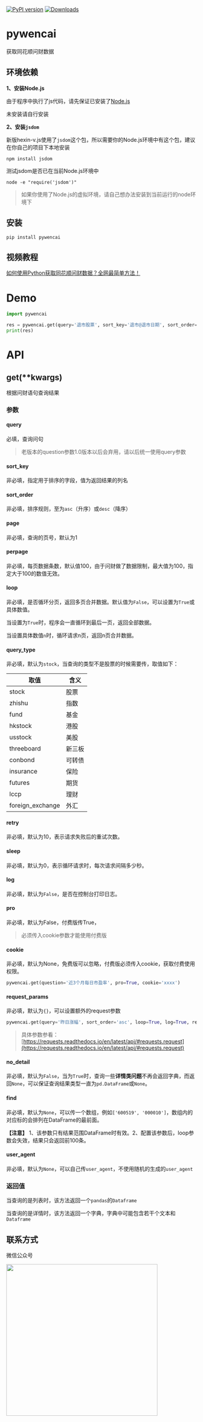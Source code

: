 [![PyPI version](https://badge.fury.io/py/pywencai.svg)](https://badge.fury.io/py/pywencai)
[![Downloads](https://static.pepy.tech/badge/pywencai/month)](https://pepy.tech/project/pywencai)
# pywencai

获取同花顺问财数据

## 环境依赖

**1、安装Node.js**

由于程序中执行了js代码，请先保证已安装了[Node.js](https://nodejs.org/en/)

未安装请自行安装

**2、安装`jsdom`**

新版hexin-v.js使用了`jsdom`这个包，所以需要你的Node.js环境中有这个包，建议在你自己的项目下本地安装

```
npm install jsdom
```

测试jsdom是否已在当前Node.js环境中

```
node -e "require('jsdom')" 
```

> 如果你使用了Node.js的虚拟环境，请自己想办法安装到当前运行的node环境下

## 安装

```
pip install pywencai
```

## 视频教程

[如何使用Python获取同花顺问财数据？全网最简单方法！](https://www.bilibili.com/video/BV1NP411C7UU/)

# Demo

```python
import pywencai

res = pywencai.get(query='退市股票', sort_key='退市@退市日期', sort_order='asc')
print(res)
```

# API

## get(**kwargs)

根据问财语句查询结果

### 参数

#### query

必填，查询问句

> 老版本的question参数1.0版本以后会弃用，请以后统一使用query参数

#### sort_key

非必填，指定用于排序的字段，值为返回结果的列名

#### sort_order

非必填，排序规则，至为`asc`（升序）或`desc`（降序）

#### page

非必填，查询的页号，默认为1

#### perpage

非必填，每页数据条数，默认值100，由于问财做了数据限制，最大值为100，指定大于100的数值无效。

#### loop

非必填，是否循环分页，返回多页合并数据。默认值为`False`，可以设置为`True`或具体数值。

当设置为`True`时，程序会一直循环到最后一页，返回全部数据。

当设置具体数值`n`时，循环请求n页，返回n页合并数据。

#### query_type

非必填，默认为`stock`，当查询的类型不是股票的时候需要传，取值如下：

| 取值 | 含义 |
|-|-|
| stock | 股票 |
| zhishu | 指数 |
| fund | 基金 |
| hkstock | 港股 |
| usstock | 美股 |
| threeboard | 新三板 |
| conbond | 可转债 |
| insurance | 保险 |
| futures | 期货 |
| lccp | 理财 |
| foreign_exchange | 外汇 |

#### retry

非必填，默认为10，表示请求失败后的重试次数。

#### sleep

非必填，默认为0，表示循环请求时，每次请求间隔多少秒。

#### log

非必填，默认为`False`，是否在控制台打印日志。

#### pro

非必填，默认为False，付费版传True，

> 必须传入cookie参数才能使用付费版


#### cookie

非必填，默认为None，免费版可以忽略，付费版必须传入cookie，获取付费使用权限。

```python
pywencai.get(question='近3个月每日市盈率', pro=True, cookie='xxxx')
```
 

#### request_params

非必填，默认为`{}`，可以设置额外的request参数

```python
pywencai.get(query='昨日涨幅', sort_order='asc', loop=True, log=True, request_params={ 'proxies': proxies, 'timeout': (5, 10) })
```
> 具体参数参看：[https://requests.readthedocs.io/en/latest/api/#requests.request](https://requests.readthedocs.io/en/latest/api/#requests.request)

#### no_detail

非必填，默认为`False`，当为`True`时，查询一些**详情类问题**不再会返回字典，而返回`None`，可以保证查询结果类型一直为`pd.DataFrame`或`None`。

#### find

非必填，默认为`None`，可以传一个数组，例如`['600519', '000010']`，数组内的对应标的会排列在DataFrame的最前面。

**【注意】** 1、该参数只有结果范围DataFrame时有效。2、配置该参数后，loop参数会失效，结果只会返回前100条。

#### user_agent

非必填，默认为`None`，可以自己传`user_agent`，不使用随机的生成的`user_agent`

### 返回值

当查询的是列表时，该方法返回一个`pandas`的`Dataframe`

当查询的是详情时，该方法返回一个字典，字典中可能包含若干个文本和`Dataframe`

## 联系方式

微信公众号

<img src="./weixin.jpg" width=400>



